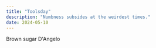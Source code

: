 ```yaml
---
title: "Toolsday"
description: "Numbness subsides at the weirdest times."
date: 2024-05-10
---
```


Brown sugar D'Angelo